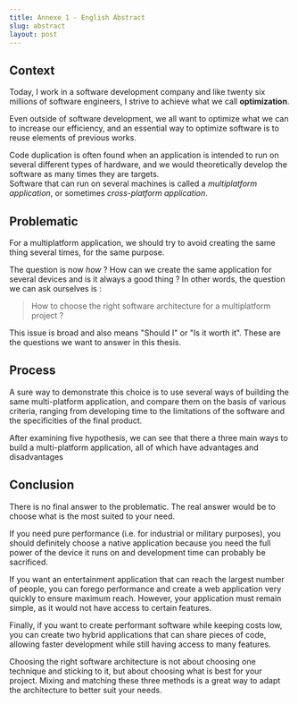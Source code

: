 ```yaml
---
title: Annexe 1 - English Abstract
slug: abstract
layout: post
---
```


## Context

Today, I work in a software development company and like twenty six millions of software engineers, I strive to achieve what we call **optimization**.

Even outside of software development, we all want to optimize what we can to increase our efficiency, and an essential way to optimize software is to reuse elements of previous works.

Code duplication is often found when an application is intended to run on several different types of hardware, and we would theoretically develop the software as many times they are targets.\
Software that can run on several machines is called a *multiplatform application*, or sometimes *cross-platform application*.

## Problematic

For a multiplatform application, we should try to avoid creating the same thing several times, for the same purpose.

The question is now *how* ? How can we create the same application for several devices and is it always a good thing ? In other words, the question we can ask ourselves is :

> How to choose the right software architecture for a multiplatform project ?

This issue is broad and also means "Should I" or "Is it worth it". These are the questions we want to answer in this thesis.

## Process

A sure way to demonstrate this choice is to use several ways of building the same multi-platform application, and compare them on the basis of various criteria, ranging from developing time to the limitations of the software and the specificities of the final product.

After examining five hypothesis, we can see that there a three main ways to build a multi-platform application, all of which have advantages and disadvantages

## Conclusion

There is no final answer to the problematic. The real answer would be to choose what is the most suited to your need.

If you need pure performance (i.e. for industrial or military purposes), you should definitely choose a native application because you need the full power of the device it runs on and development time can probably be sacrificed.

If you want an entertainment application that can reach the largest number of people, you can forego performance and create a web application very quickly to ensure maximum reach. However, your application must remain simple, as it would not have access to certain features.

Finally, if you want to create performant software while keeping costs low, you can create two hybrid applications that can share pieces of code, allowing faster development while still having access to many  features.

Choosing the right software architecture is not about choosing one technique and sticking to it, but about choosing what is best for your project. Mixing and matching these three methods is a great way to adapt the architecture to better suit your needs.
